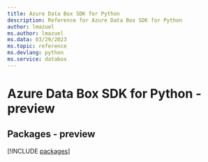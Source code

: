 ```yaml
---
title: Azure Data Box SDK for Python
description: Reference for Azure Data Box SDK for Python
author: lmazuel
ms.author: lmazuel
ms.data: 03/29/2023
ms.topic: reference
ms.devlang: python
ms.service: databox
---
```

# Azure Data Box SDK for Python - preview
## Packages - preview
[!INCLUDE [packages](data-box-index.md)]